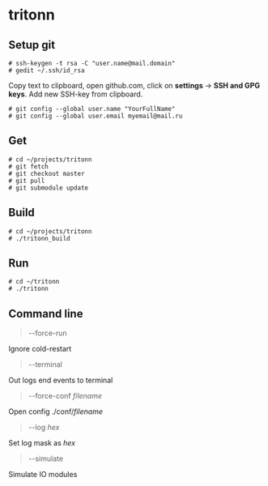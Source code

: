 # tritonn

## Setup git

    # ssh-keygen -t rsa -C "user.name@mail.domain"
    # gedit ~/.ssh/id_rsa

Copy text to clipboard, open github.com, click on **settings** -> **SSH and GPG keys**. Add new SSH-key from clipboard.

    # git config --global user.name "YourFullName"
    # git config --global user.email myemail@mail.ru

## Get ##
    # cd ~/projects/tritonn
    # git fetch
    # git checkout master
    # git pull
    # git submodule update

## Build ##
    # cd ~/projects/tritonn
    # ./tritonn_build

## Run ##
    # cd ~/tritonn
    # ./tritonn

## Command line ##
>--force-run

Ignore cold-restart

>--terminal

Out logs end events to terminal

>--force-conf *filename*

Open config ./conf/*filename*

>--log *hex*

Set log mask as *hex*

>--simulate

Simulate IO modules
